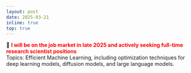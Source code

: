 ```yaml
---
layout: post
date: 2025-03-21
inline: true
top: true
---
```

:briefcase: **<span style="color:red">I will be on the job market in late 2025 and actively seeking full-time research scientist positions</span>** <br/>
Topics: Efficient Machine Learning, including optimization techniques for deep learning models, diffusion models, and large language models.
